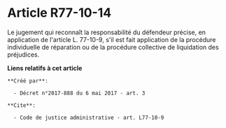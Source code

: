 # Article R77-10-14

Le jugement qui reconnaît la responsabilité du défendeur précise, en application de l'article L. 77-10-9, s'il est fait
application de la procédure individuelle de réparation ou de la procédure collective de liquidation des préjudices.

**Liens relatifs à cet article**

	**Créé par**:

	  - Décret n°2017-888 du 6 mai 2017 - art. 3

	**Cite**:

	  - Code de justice administrative - art. L77-10-9
